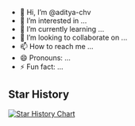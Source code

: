 - 👋 Hi, I’m @aditya-chv
- 👀 I’m interested in ...
- 🌱 I’m currently learning ...
- 💞️ I’m looking to collaborate on ...
- 📫 How to reach me ...
- 😄 Pronouns: ...
- ⚡ Fun fact: ...

<!---
aditya-chv/aditya-chv is a ✨ special ✨ repository because its `README.md` (this file) appears on your GitHub profile.
You can click the Preview link to take a look at your changes.
--->
## Star History

[![Star History Chart](https://api.star-history.com/svg?repos=msql/msql-server,clickhouse/clickhouse&type=Date)](https://www.star-history.com/#msql/msql-server&clickhouse/clickhouse&Date)
